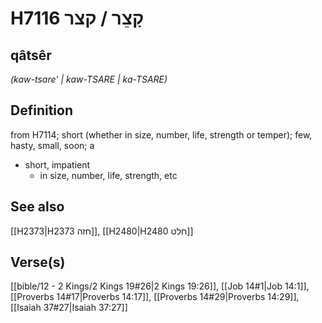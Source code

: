 # H7116 קָצֵר / קצר

## qâtsêr

_(kaw-tsare' | kaw-TSARE | ka-TSARE)_

## Definition

from H7114; short (whether in size, number, life, strength or temper); few, hasty, small, soon; a

- short, impatient
  - in size, number, life, strength, etc

## See also

[[H2373|H2373 חזה]], [[H2480|H2480 חלט]]

## Verse(s)

[[bible/12 - 2 Kings/2 Kings 19#26|2 Kings 19:26]], [[Job 14#1|Job 14:1]], [[Proverbs 14#17|Proverbs 14:17]], [[Proverbs 14#29|Proverbs 14:29]], [[Isaiah 37#27|Isaiah 37:27]]